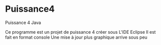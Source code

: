 # Puissance4
Puissance 4 Java

Ce programme est un projet de puissance 4 créer sous L'IDE Eclipse
Il est fait en format console 
Une mise à jour plus graphique arrive sous peu 


